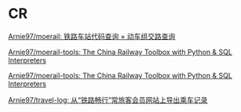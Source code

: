 # CR

[Arnie97/moerail: 铁路车站代码查询 × 动车组交路查询](https://github.com/Arnie97/moerail)

[Arnie97/moerail-tools: The China Railway Toolbox with Python & SQL Interpreters](https://github.com/Arnie97/moerail-tools)

[Arnie97/moerail-tools: The China Railway Toolbox with Python & SQL Interpreters](https://github.com/Arnie97/moerail-tools)

[Arnie97/travel-log: 从“铁路畅行”常旅客会员网站上导出乘车记录](https://github.com/Arnie97/travel-log)


